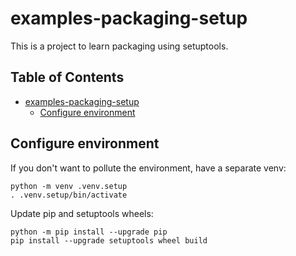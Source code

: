 # examples-packaging-setup

This is a project to learn packaging using setuptools.

## Table of Contents <!-- omit in toc -->

- [examples-packaging-setup](#examples-packaging-setup)
  - [Configure environment](#configure-environment)


## Configure environment

If you don't want to pollute the environment, have a separate venv:

```shell
python -m venv .venv.setup
. .venv.setup/bin/activate
```

Update pip and setuptools wheels:

```shell
python -m pip install --upgrade pip
pip install --upgrade setuptools wheel build
```
